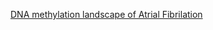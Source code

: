 [DNA methylation landscape of Atrial Fibrilation](https://www.bioconductor.org/packages/devel/workflows/vignettes/methylationArrayAnalysis/inst/doc/methylationArrayAnalysis.html)
